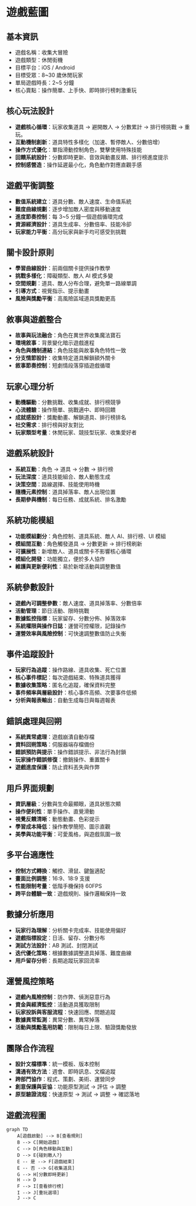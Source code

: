 # 遊戲藍圖

## 基本資訊

- 遊戲名稱：收集大冒險
- 遊戲類型：休閒街機
- 目標平台：iOS / Android
- 目標受眾：8~30 歲休閒玩家
- 單局遊戲時長：2~5 分鐘
- 核心賣點：操作簡單、上手快、即時排行榜刺激重玩

## 核心玩法設計

- **遊戲核心循環**：玩家收集道具 → 避開敵人 → 分數累計 → 排行榜挑戰 → 重玩。
- **互動機制創新**：道具特性多樣化（加速、暫停敵人、分數倍增）
- **操作方式優化**：單指滑動控制角色，雙擊使用特殊技能
- **回饋系統設計**：分數即時更新、音效與動畫反饋、排行榜進度提示
- **控制感營造**：操作延遲最小化，角色動作對應直觀手感

## 遊戲平衡調整

- **數值系統建立**：道具分數、敵人速度、生命值系統
- **難度曲線規劃**：逐步增加敵人密度與移動速度
- **進度節奏控制**：每 3~5 分鐘一個遊戲循環完成
- **資源經濟設計**：道具生成率、分數倍率、技能冷卻
- **玩家能力平衡**：高分玩家與新手均可感受到挑戰

## 關卡設計原則

- **學習曲線設計**：前兩個關卡提供操作教學
- **挑戰多樣化**：障礙類型、敵人 AI 模式多變
- **空間規劃**：道具、敵人分布合理，避免單一路線單調
- **引導方式**：視覺指示、提示動畫
- **風險與獎勵平衡**：高風險區域道具獎勵更高

## 敘事與遊戲整合

- **故事與玩法融合**：角色在異世界收集魔法寶石
- **環境敘事**：背景變化暗示遊戲進程
- **角色與機制連結**：角色技能與故事角色特性一致
- **分支情節設計**：收集特定道具解鎖額外關卡
- **敘事節奏控制**：短劇情段落穿插遊戲循環

## 玩家心理分析

- **動機驅動**：分數挑戰、收集成就、排行榜競爭
- **心流體驗**：操作簡單、挑戰適中、即時回饋
- **成就感設計**：獎勵動畫、解鎖道具、排行榜排名
- **社交需求**：排行榜與好友對比
- **玩家類型考量**：休閒玩家、競技型玩家、收集愛好者

## 遊戲系統設計

- **系統互動**：角色 → 道具 → 分數 → 排行榜
- **玩法深度**：道具技能組合、敵人動態生成
- **決策空間**：路線選擇、技能使用時機
- **隨機元素控制**：道具掉落率、敵人出現位置
- **長期參與機制**：每日任務、成就系統、排名激勵

## 系統功能模組

- **功能模組劃分**：角色控制、道具系統、敵人 AI、排行榜、UI 模組
- **模組間互動**：角色觸發道具 → 分數更新 → 排行榜刷新
- **可擴展性**：新增敵人、道具或關卡不影響核心循環
- **模組化開發**：功能獨立，便於多人協作
- **維護與更新便利性**：易於新增活動與調整數值

## 系統參數設計

- **遊戲內可調整參數**：敵人速度、道具掉落率、分數倍率
- **活動管理**：節日活動、限時挑戰
- **數據監控指標**：玩家留存、分數分佈、掉落效率
- **系統權限與操作日誌**：運營可控權限，記錄操作
- **運營效率與風險控制**：可快速調整數值防止失衡

## 事件追蹤設計

- **玩家行為追蹤**：操作路線、道具收集、死亡位置
- **核心事件標記**：每次遊戲結束、特殊道具獲得
- **數據收集策略**：匿名化追蹤，確保資料完整
- **事件頻率與層級設計**：核心事件高頻、次要事件低頻
- **分析與報表輸出**：自動生成每日與每週報表

## 錯誤處理與回朔

- **系統異常處理**：遊戲崩潰自動存檔
- **資料回朔策略**：伺服器端存檔備份
- **錯誤預防與提示**：操作錯誤提示、非法行為封鎖
- **玩家操作錯誤修復**：撤銷操作、重置關卡
- **遊戲進度保護**：防止資料丟失與作弊

## 用戶界面規劃

- **資訊層級**：分數與生命最顯眼，道具狀態次顯
- **操作便利性**：單手操作、直覺滑動
- **視覺反饋清晰**：動態動畫、色彩提示
- **學習成本降低**：操作教學簡短、圖示直觀
- **美學與功能平衡**：可愛風格，與遊戲氛圍一致

## 多平台適應性

- **控制方式轉換**：觸控、滑鼠、鍵盤適配
- **畫面比例調整**：16:9、18:9 支援
- **性能限制考量**：低階手機保持 60FPS
- **跨平台體驗一致**：遊戲規則、操作邏輯保持一致

## 數據分析應用

- **玩家行為理解**：分析關卡完成率、技能使用偏好
- **遊戲指標設定**：日活、留存、分數分布
- **測試方法設計**：AB 測試、封閉測試
- **迭代優化策略**：根據數據調整道具掉落、難度曲線
- **用戶留存分析**：長期追蹤玩家回流率

## 運營風控策略

- **遊戲內風險控制**：防作弊、偵測惡意行為
- **資金與經濟監控**：活動道具獲取限制
- **玩家投訴與客服流程**：快速回應、問題追蹤
- **數據異常監測**：異常分數、異常掉落
- **活動與獎勵濫用防範**：限制每日上限、驗證獎勵發放

## 團隊合作流程

- **設計文檔標準**：統一模板、版本控制
- **溝通有效方法**：週會、即時訊息、文檔追蹤
- **跨部門協作**：程式、策劃、美術、運營同步
- **創意保護與妥協**：功能原型測試 → 評估 → 調整
- **原型驗證流程**：快速原型 → 測試 → 調整 → 確認落地

## 遊戲流程圖

```mermaid
graph TD
    A[遊戲啟動] --> B[查看規則]
    B --> C[開始遊戲]
    C --> D[角色移動與互動]
    D --> E{碰到敵人?}
    E -- 是 --> F[遊戲結束]
    E -- 否 --> G[收集道具]
    G --> H[分數即時更新]
    H --> D
    F --> I[查看排行榜]
    I --> J[重玩選項]
    J --> C
```
